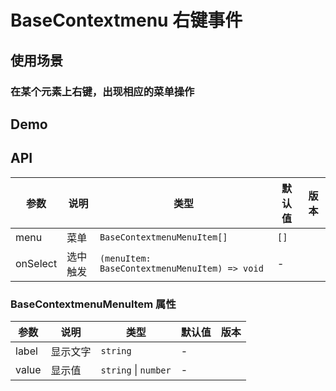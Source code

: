 # BaseContextmenu 右键事件

## 使用场景

### 在某个元素上右键，出现相应的菜单操作

## Demo

<preview path="./base-contextmenu-demo.vue" title="基本使用"></preview>

## API

| 参数     | 说明     | 类型                                          | 默认值 | 版本 |
| -------- | -------- | --------------------------------------------- | ------ | ---- |
| menu     | 菜单     | `BaseContextmenuMenuItem[]`                   | `[]`   |      |
| onSelect | 选中触发 | `(menuItem: BaseContextmenuMenuItem) => void` | \-     |      |

### BaseContextmenuMenuItem 属性

| 参数  | 说明     | 类型                 | 默认值 | 版本 |
| ----- | -------- | -------------------- | ------ | ---- |
| label | 显示文字 | `string`             | \-     |      |
| value | 显示值   | `string` \| `number` | \-     |      |
